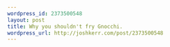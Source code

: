 ```yaml
--- 
wordpress_id: 2373500548
layout: post
title: Why you shouldn't fry Gnocchi.
wordpress_url: http://joshkerr.com/post/2373500548
---
```

<p>
<object width="400" height="251">
<param name="movie" value="http://www.youtube.com/v/UkXy12xVnRs&amp;rel=0&amp;egm=0&amp;showinfo=0&amp;fs=1" />
<param name="wmode" value="transparent" />
<param name="allowFullScreen" value="true" /><embed type="application/x-shockwave-flash" width="400" height="251" src="http://www.youtube.com/v/UkXy12xVnRs&amp;rel=0&amp;egm=0&amp;showinfo=0&amp;fs=1" allowfullscreen="true" wmode="transparent"></embed>
</object>
</p>
